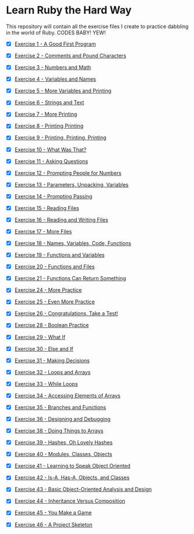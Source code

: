 # Learn Ruby the Hard Way
This repository will contain all the exercise files I create to practice dabbling in the world of Ruby. CODES BABY! YEW!

- [x] [Exercise 1 - A Good First Program](https://github.com/timsully/learn_ruby_the_hard_way/blob/master/ex1.rb)

- [x] [Exercise 2 - Comments and Pound Characters](https://github.com/timsully/learn_ruby_the_hard_way/blob/master/ex2.rb)

- [x] [Exercise 3 - Numbers and Math](https://github.com/timsully/learn_ruby_the_hard_way/blob/master/ex3.rb)

- [x] [Exercise 4 - Variables and Names](https://github.com/timsully/learn_ruby_the_hard_way/blob/master/ex4.rb)

- [x] [Exercise 5 - More Variables and Printing](https://github.com/timsully/learn_ruby_the_hard_way/blob/master/ex5.rb)

- [x] [Exercise 6 - Strings and Text](https://github.com/timsully/learn_ruby_the_hard_way/blob/master/ex6.rb)

- [x] [Exercise 7 - More Printing](https://github.com/timsully/learn_ruby_the_hard_way/blob/master/ex7.rb)

- [x] [Exercise 8 - Printing Printing](https://github.com/timsully/learn_ruby_the_hard_way/blob/master/ex8.rb)

- [x] [Exercise 9 - Printing, Printing, Printing](https://github.com/timsully/learn_ruby_the_hard_way/blob/master/ex9.rb)

- [x] [Exercise 10 - What Was That?](https://github.com/timsully/learn_ruby_the_hard_way/blob/master/ex10.rb)

- [x] [Exercise 11 - Asking Questions](https://github.com/timsully/learn_ruby_the_hard_way/blob/master/ex11.rb)

- [x] [Exercise 12 - Prompting People for Numbers](https://github.com/timsully/learn_ruby_the_hard_way/blob/master/ex12.rb)

- [x] [Exercise 13 - Parameters, Unpacking, Variables](https://github.com/timsully/learn_ruby_the_hard_way/blob/master/ex13.rb)

- [x] [Exercise 14 - Prompting Passing](https://github.com/timsully/learn_ruby_the_hard_way/blob/master/ex14.rb)

- [x] [Exercise 15 - Reading Files](https://github.com/timsully/learn_ruby_the_hard_way/blob/master/ex15.rb)

- [x] [Exercise 16 - Reading and Writing Files](https://github.com/timsully/learn_ruby_the_hard_way/blob/master/ex16.rb)

- [x] [Exercise 17 - More Files](https://github.com/timsully/learn_ruby_the_hard_way/blob/master/ex17.rb)

- [x] [Exercise 18 - Names, Variables, Code, Functions](https://github.com/timsully/learn_ruby_the_hard_way/blob/master/ex18.rb)

- [x] [Exercise 19 - Functions and Variables](https://github.com/timsully/learn_ruby_the_hard_way/blob/master/ex19.rb)

- [x] [Exercise 20 - Functions and Files](https://github.com/timsully/learn_ruby_the_hard_way/blob/master/ex20.rb)

- [x] [Exercise 21 - Functions Can Return Something](https://github.com/timsully/learn_ruby_the_hard_way/blob/master/ex21.rb)

- [x] [Exercise 24 - More Practice](https://github.com/timsully/learn_ruby_the_hard_way/blob/master/ex24.rb)

- [x] [Exercise 25 - Even More Practice](https://github.com/timsully/learn_ruby_the_hard_way/blob/master/ex25.rb)

- [x] [Exercise 26 - Congratulations, Take a Test!](https://github.com/timsully/learn_ruby_the_hard_way/blob/master/ex26.rb)

- [x] [Exercise 28 - Boolean Practice](https://github.com/timsully/learn_ruby_the_hard_way/blob/master/ex28.rb)

- [x] [Exercise 29 - What If](https://github.com/timsully/learn_ruby_the_hard_way/blob/master/ex29.rb)

- [x] [Exercise 30 - Else and If](https://github.com/timsully/learn_ruby_the_hard_way/blob/master/ex30.rb)

- [x] [Exercise 31 - Making Decisions](https://github.com/timsully/learn_ruby_the_hard_way/blob/master/ex31.rb)

- [x] [Exercise 32 - Loops and Arrays](https://github.com/timsully/learn_ruby_the_hard_way/blob/master/ex32.rb)

- [x] [Exercise 33 - While Loops](https://github.com/timsully/learn_ruby_the_hard_way/blob/master/ex33.rb)

- [x] [Exercise 34 - Accessing Elements of Arrays](https://github.com/timsully/learn_ruby_the_hard_way/blob/master/ex34.rb)

- [x] [Exercise 35 - Branches and Functions](https://github.com/timsully/learn_ruby_the_hard_way/blob/master/ex35.rb)

- [x] [Exercise 36 - Designing and Debugging](https://github.com/timsully/learn_ruby_the_hard_way/blob/master/ex36.rb)

- [x] [Exercise 38 - Doing Things to Arrays](https://github.com/timsully/learn_ruby_the_hard_way/blob/master/ex38.rb)

- [x] [Exercise 39 - Hashes, Oh Lovely Hashes](https://github.com/timsully/learn_ruby_the_hard_way/blob/master/ex39.rb)

- [x] [Exercise 40 - Modules, Classes, Objects](https://github.com/timsully/learn_ruby_the_hard_way/blob/master/ex40.rb)

- [x] [Exercise 41 - Learning to Speak Object Oriented](https://github.com/timsully/learn_ruby_the_hard_way/blob/master/ex41.rb)

- [x] [Exercise 42 - Is-A, Has-A, Objects, and Classes](https://github.com/timsully/learn_ruby_the_hard_way/blob/master/ex42.rb)

- [x] [Exercise 43 - Basic Object-Oriented Analysis and Design](https://github.com/timsully/learn_ruby_the_hard_way/blob/master/ex43.rb)

- [x] [Exercise 44 - Inheritance Versus Composition](https://github.com/timsully/learn_ruby_the_hard_way/blob/master/ex44.rb)

- [x] [Exercise 45 - You Make a Game](https://github.com/timsully/learn_ruby_the_hard_way/blob/master/ex45.rb)

- [x] [Exercise 46 - A Project Skeleton](https://github.com/timsully/learn_ruby_the_hard_way/tree/master/ex46/projects/skeleton)
